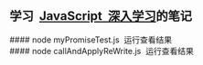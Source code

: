 ## 学习  [JavaScript  深入学习](https://github.com/mqyqingfeng/Blog)的笔记

#### node myPromiseTest.js  运行查看结果
#### node callAndApplyReWrite.js  运行查看结果
